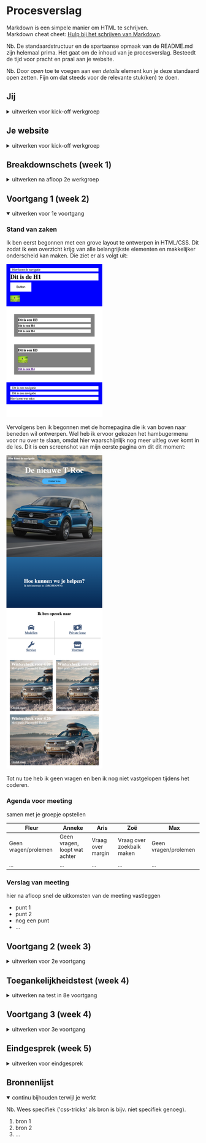 # Procesverslag
Markdown is een simpele manier om HTML te schrijven.  
Markdown cheat cheet: [Hulp bij het schrijven van Markdown](https://github.com/adam-p/markdown-here/wiki/Markdown-Cheatsheet).

Nb. De standaardstructuur en de spartaanse opmaak van de README.md zijn helemaal prima. Het gaat om de inhoud van je procesverslag. Besteedt de tijd voor pracht en praal aan je website.

Nb. Door *open* toe te voegen aan een *details* element kun je deze standaard open zetten. Fijn om dat steeds voor de relevante stuk(ken) te doen.





## Jij

<details>
<summary>uitwerken voor kick-off werkgroep</summary>

### Auteur:
Max van Liempdt

#### Je startniveau:
Rood

#### Je focus:
Fully responsive
 
</details>





## Je website

<details>
<summary>uitwerken voor kick-off werkgroep</summary>

### Je opdracht:
https://www.volkswagen.nl

#### Screenshot(s) van de eerste pagina (small screen): 
Home  
<img src="images/Volkswagen_Home.png" width="375px" alt="De homepagina van de website">

#### Screenshot(s) van de tweede pagina (small screen):
Modellen  
<img src="images/Volkswagen_Modellen.png" width="375px" alt="Pagina met alle modellen van Volkswagen">
 
</details>



## Breakdownschets (week 1)

<details>
<summary>uitwerken na afloop 2e werkgroep</summary>

### de hele pagina: 
<img src="images/Breakdown1.png" width="250px" alt="breakdown van de hele pagina">

### de structuur: 
<img src="images/Breakdown2.png" width="250px" alt="breakdown van de structuur">

### de content: 
<img src="images/Breakdown4.png" width="375px" alt="breakdown van de content">
<img src="images/Breakdown3.png" width="375px" alt="breakdown van de content">
</details>





## Voortgang 1 (week 2)

<details open>
<summary>uitwerken voor 1e voortgang</summary>

### Stand van zaken
Ik ben eerst begonnen met een grove layout te ontwerpen in HTML/CSS. Dit zodat ik een overzicht krijg van alle belangrijkste elementen en makkelijker onderscheid kan maken. Die ziet er als volgt uit:

<img src="images/procesfoto1.png" width="250px" alt="breakdown van de hele pagina">

Vervolgens ben ik begonnen met de homepagina die ik van boven naar beneden wil ontwerpen. Wel heb ik ervoor gekozen het hambugermenu voor nu over te slaan, omdat hier waarschijnlijk nog meer uitleg over komt in de les. Dit is een screenshot van mijn eerste pagina om dit dit moment:

<img src="images/procesfoto2.png" width="250px" alt="breakdown van de hele pagina">

Tot nu toe heb ik geen vragen en ben ik nog niet vastgelopen tijdens het coderen.



### Agenda voor meeting
samen met je groepje opstellen

| Fleur | Anneke | Aris | Zoë | Max |
| --- | --- | --- | --- | --- |
| Geen vragen/prolemen | Geen vragen, loopt wat achter | Vraag over margin | Vraag over zoekbalk maken | Geen vragen/prolemen |
| ... | ... | ... | ... | ... |



### Verslag van meeting
hier na afloop snel de uitkomsten van de meeting vastleggen

- punt 1
- punt 2
- nog een punt
- ...

</details>





## Voortgang 2 (week 3)

<details>
<summary>uitwerken voor 2e voortgang</summary>

### Stand van zaken
hier dit ging goed & dit was lastig (neem ook screenshots op van delen van je website en code)


### Agenda voor meeting
samen met je groepje opstellen

| student 1      | student 2          | student 3    | student 4        |
| ---            | ---                | ---          | ---              |
| dit bespreken  | en dit             | en ik dit    | en dan ik dat    |
| en dat ook nog | dit als er tijd is | nog een punt | dit wil ik zeker |
| ...            | ...                | ...          | ...              |


### Verslag van meeting
hier na afloop snel de uitkomsten van de meeting vastleggen

- punt 1
- punt 2
- nog een punt
- ...

</details>





## Toegankelijkheidstest (week 4)

<details>
<summary>uitwerken na test in 8e voortgang</summary>

### Bevindingen
Lijst met je bevindingen die in de test naar voren kwamen:

#### Titel eerste bevinding
Hier korte omschrijving (met indien nodig een afbeelding)

Hier een omschrijving van hoe het opgelost kan worden (met indien nodig een afbeelding)


#### Titel tweede bevinding. 
Hier korte omschrijving (met indien nodig een afbeelding)

Hier een omschrijving van hoe het opgelost kan worden (met indien nodig een afbeelding)


#### Titel volgende bevinding. 
Hier korte omschrijving (met indien nodig een afbeelding)

Hier een omschrijving van hoe het opgelost kan worden (met indien nodig een afbeelding)


#### Titel nog een bevinding. 
Hier korte omschrijving (met indien nodig een afbeelding)

Hier een omschrijving van hoe het opgelost kan worden (met indien nodig een afbeelding)

</details>





## Voortgang 3 (week 4)

<details>
<summary>uitwerken voor 3e voortgang</summary>

### Stand van zaken
hier dit ging goed & dit was lastig (neem ook screenshots op van delen van je website en code)


### Agenda voor meeting
samen met je groepje opstellen

| student 1      | student 2          | student 3    | student 4        |
| ---            | ---                | ---          | ---              |
| dit bespreken  | en dit             | en ik dit    | en dan ik dat    |
| en dat ook nog | dit als er tijd is | nog een punt | dit wil ik zeker |
| ...            | ...                | ...          | ...              |


### Verslag van meeting
hier na afloop snel de uitkomsten van de meeting vastleggen

- punt 1
- punt 2
- nog een punt
- ...

</details>





## Eindgesprek (week 5)

<details>
<summary>uitwerken voor eindgesprek</summary>

### Stand van zaken
hier dit ging goed & dit was lastig (neem ook screenshots op van delen van je website en code)

### Screenshot(s)

hier screenshot(s) van je eindresultaat

</details>





## Bronnenlijst

<details open>
<summary>continu bijhouden terwijl je werkt</summary>

Nb. Wees specifiek ('css-tricks' als bron is bijv. niet specifiek genoeg).

1. bron 1
2. bron 2
3. ...

</details>